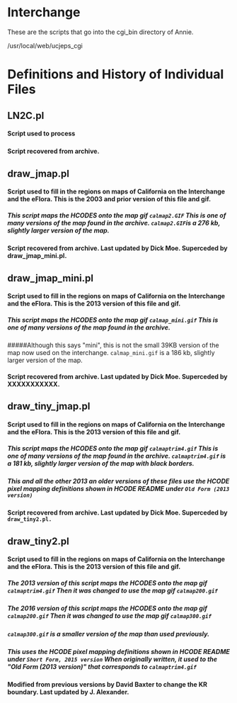 # Interchange


These are the scripts that go into the cgi_bin directory of Annie.

/usr/local/web/ucjeps_cgi



# Definitions and History of Individual Files


## LN2C.pl
#### Script used to process   
##### 
#### Script recovered from archive.

## draw_jmap.pl
#### Script used to fill in the regions on maps of California on the Interchange and the eFlora.  This is the 2003 and prior version of this file and gif.
##### This script maps the HCODES onto the map gif ```calmap2.GIF``` This is one of many versions of the map found in the archive. ```calmap2.GIF```is a 276 kb, slightly larger version of the map.
#### Script recovered from archive. Last updated by Dick Moe. Superceded by draw_jmap_mini.pl.

## draw_jmap_mini.pl
#### Script used to fill in the regions on maps of California on the Interchange and the eFlora.  This is the 2013 version of this file and gif.
##### This script maps the HCODES onto the map gif ```calmap_mini.gif``` This is one of many versions of the map found in the archive.
#####Although this says "mini", this is not the small 39KB version of the map now used on the interchange.  ```calmap_mini.gif``` is a 186 kb, slightly larger version of the map.
#### Script recovered from archive. Last updated by Dick Moe. Superceded by XXXXXXXXXXX.

## draw_tiny_jmap.pl
#### Script used to fill in the regions on maps of California on the Interchange and the eFlora.  This is the 2013 version of this file and gif.
##### This script maps the HCODES onto the map gif ```calmaptrim4.gif``` This is one of many versions of the map found in the archive. ```calmaptrim4.gif``` is a 181 kb, slightly larger version of the map with black borders.
##### This and all the other 2013 an older versions of these files use the HCODE pixel mapping definitions shown in HCODE README under ```Old Form (2013 version)```
#### Script recovered from archive. Last updated by Dick Moe. Superceded by ```draw_tiny2.pl.``` 

## draw_tiny2.pl
#### Script used to fill in the regions on maps of California on the Interchange and the eFlora.  This is the 2013 version of this file and gif.
##### The 2013 version of this script maps the HCODES onto the map gif ```calmaptrim4.gif``` Then it was changed to use the map gif ```calmap200.gif```
##### The 2016 version of this script maps the HCODES onto the map gif ```calmap200.gif``` Then it was changed to use the map gif ```calmap300.gif```
##### ```calmap300.gif``` is a smaller version of the map than used previously.
##### This uses the HCODE pixel mapping definitions shown in HCODE README under ```Short Form, 2015 version``` When originally written, it used to the "Old Form (2013 version)" that corresponds to ```calmaptrim4.gif```
#### Modified from previous versions by David Baxter to change the KR boundary. Last updated by J. Alexander.